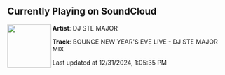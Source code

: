 ## Currently Playing on SoundCloud

[<img align="left" width="100" src="https://i1.sndcdn.com/artworks-DXIqELrFZjroySId-lOKNXg-t500x500.jpg">](https://soundcloud.com/steven-major-106691550/bounce-new-years-eve-live-dj-ste-major-mix)

**Artist**: DJ STE MAJOR  

**Track**: BOUNCE NEW YEAR'S EVE LIVE - DJ STE MAJOR MIX

Last updated at 12/31/2024, 1:05:35 PM

